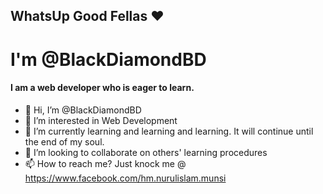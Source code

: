 ## WhatsUp Good Fellas ❤
# I'm @BlackDiamondBD
#### I am a web developer who is eager to learn.

- 👋 Hi, I’m @BlackDiamondBD
- 👀 I’m interested in Web Development
- 🌱 I’m currently learning and learning and learning. It will continue until the end of my soul.
- 💞️ I’m looking to collaborate on others' learning procedures
- 📫 How to reach me? Just knock me @ https://www.facebook.com/hm.nurulislam.munsi

<!---
BlackDiamondBD/BlackDiamondBD is a ✨ special ✨ repository because its `README.md` (this file) appears on your GitHub profile.
You can click the Preview link to take a look at your changes.
--->
